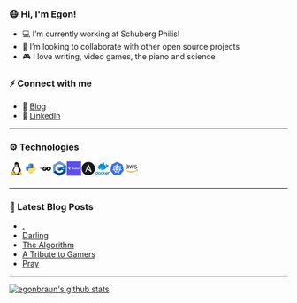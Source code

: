 ### 😷 Hi, I'm Egon!

- 💻 I’m currently working at Schuberg Philis!
- 🖖 I’m looking to collaborate with other open source projects
- 🎮 I love writing, video games, the piano and science

### ⚡ Connect with me

- 📓 [Blog](https://medium.com/@egonbraun)
- 💼 [LinkedIn](https://www.linkedin.com/in/egonbraun)

---

### ⚙️ Technologies

<img align="left" alt="Linux" width="26px" src="https://raw.githubusercontent.com/github/explore/80688e429a7d4ef2fca1e82350fe8e3517d3494d/topics/linux/linux.png" />
<img align="left" alt="Python" width="26px" src="https://raw.githubusercontent.com/github/explore/80688e429a7d4ef2fca1e82350fe8e3517d3494d/topics/python/python.png" />
<img align="left" alt="Go" width="26px" src="https://raw.githubusercontent.com/github/explore/80688e429a7d4ef2fca1e82350fe8e3517d3494d/topics/go/go.png" />
<img align="left" alt="C++" width="26px" src="https://raw.githubusercontent.com/github/explore/80688e429a7d4ef2fca1e82350fe8e3517d3494d/topics/cpp/cpp.png" />
<img align="left" alt="Terraform" width="26px" src="https://raw.githubusercontent.com/github/explore/80688e429a7d4ef2fca1e82350fe8e3517d3494d/topics/terraform/terraform.png" />
<img align="left" alt="Terraform" width="26px" src="https://raw.githubusercontent.com/github/explore/80688e429a7d4ef2fca1e82350fe8e3517d3494d/topics/ansible/ansible.png" />
<img align="left" alt="Terraform" width="26px" src="https://raw.githubusercontent.com/github/explore/80688e429a7d4ef2fca1e82350fe8e3517d3494d/topics/docker/docker.png" />
<img align="left" alt="Kubernetes" width="26px" src="https://raw.githubusercontent.com/github/explore/80688e429a7d4ef2fca1e82350fe8e3517d3494d/topics/kubernetes/kubernetes.png" />
<img align="left" alt="AWS" width="26px" src="https://raw.githubusercontent.com/github/explore/fbceb94436312b6dacde68d122a5b9c7d11f9524/topics/aws/aws.png" />

<br />
<br />

---

### 📕 Latest Blog Posts
- [.](https://medium.com/@egonbraun/-a1543fea30e6)
- [Darling](https://medium.com/@egonbraun/darling-4095afbbd42f)
- [The Algorithm](https://medium.com/@egonbraun/the-algorithm-87dd61d54e47)
- [A Tribute to Gamers](https://medium.com/@egonbraun/a-tribute-to-gamers-d4ed697956b2)
- [Pray](https://medium.com/@egonbraun/pray-bbb3add49bc7)

---

[![egonbraun's github stats](https://github-readme-stats.vercel.app/api?username=egonbraun&show_icons=true&hide_border=true)](https://github.com/anuraghazra/github-readme-stats)

